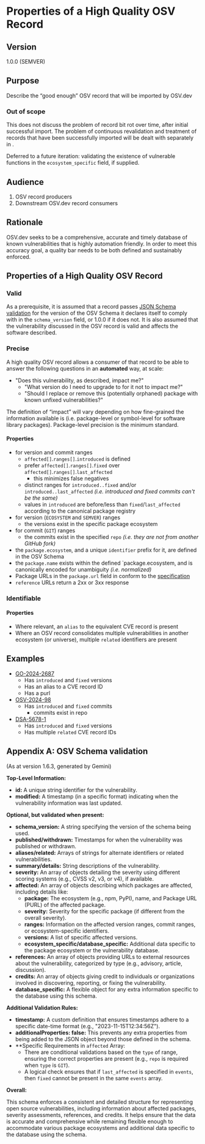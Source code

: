 # Properties of a High Quality OSV Record

## Version

1.0.0 (SEMVER)

## Purpose

Describe the “good enough” OSV record that will be imported by OSV.dev

### Out of scope

This does not discuss the problem of record bit rot over time, after initial successful import. The problem of continuous revalidation and treatment of records that have been successfully imported will be dealt with separately in .

Deferred to a future iteration: validating the existence of vulnerable functions in the `ecosystem_specific` field, if supplied.

## Audience

1. OSV record producers
2. Downstream OSV.dev record consumers

## Rationale

OSV.dev seeks to be a comprehensive, accurate and timely database of known vulnerabilities that is highly automation friendly. In order to meet this accuracy goal, a quality bar needs to be both defined and sustainably enforced.

## Properties of a High Quality OSV Record

### Valid

As a prerequisite, it is assumed that a record passes [JSON Schema validation](#appendix-a-osv-schema-validation) for the version of the OSV Schema it declares itself to comply with in the `schema_version` field, or 1.0.0 if it does not. It is also assumed that the vulnerability discussed in the OSV record is valid and affects the software described.

### Precise

A high quality OSV record allows a consumer of that record to be able to answer the following questions in an **automated** way, at scale:

* "Does this vulnerability, as described, impact me?"
  * "What version do I need to upgrade to for it not to impact me?"
  * "Should I replace or remove this (potentially orphaned) package with known unfixed vulnerabilities?"

The definition of “impact” will vary depending on how fine-grained the information available is (i.e. package-level or symbol-level for software library packages). Package-level precision is the minimum standard.

#### Properties

* for version and commit ranges
  * `affected[]`.`ranges[]`.`introduced` is defined
  * prefer `affected[]`.`ranges[]`.`fixed` over `affected[]`.`ranges[]`.`last_affected`
    * this minimizes false negatives
  * distinct ranges for `introduced..fixed` and/or `introduced..last_affected` *(i.e. introduced and fixed commits can't be the same)*
  * values in `introduced` are before/less than `fixed`/`last_affected` according to the canonical package registry
* for version (`ECOSYSTEM` and `SEMVER`) ranges
  * the versions exist in the specific package ecosystem
* for commit (`GIT`) ranges
  * the commits exist in the specified `repo` *(i.e. they are not from another GitHub fork)*
* the `package.ecosystem`, and a unique `identifier` prefix for it, are defined in the OSV Schema
* the `package.name` exists within the defined `package.ecosystem, and is canonically encoded for unambiguity *(i.e. normalized)*
* Package URLs in the `package.url` field in conform to the [specification](https://github.com/package-url/purl-spec)
* `reference` URLs return a 2xx or 3xx response

### Identifiable

#### Properties

* Where relevant, an `alias` to the equivalent CVE record is present
* Where an OSV record consolidates multiple vulnerabilities in another ecosystem (or universe), multiple `related` identifiers are present

## Examples

* [GO-2024-2687](https://api.osv.dev/v1/vulns/GO-2024-2687)
  * Has `introduced` and `fixed` versions
  * Has an alias to a CVE record ID
  * Has a purl
* [OSV-2024-98](https://api.osv.dev/v1/vulns/OSV-2024-98)
  * Has `introduced` and `fixed` commits
    * commits exist in repo
* [DSA-5678-1](https://api.osv.dev/v1/vulns/DSA-5678-1)
  * Has `introduced` and `fixed` versions
  * Has multiple `related` CVE record IDs

## Appendix A: OSV Schema validation

(As at version 1.6.3, generated by Gemini)

**Top-Level Information:**

* **id:** A unique string identifier for the vulnerability.
* **modified:** A timestamp (in a specific format) indicating when the vulnerability information was last updated.

**Optional, but validated when present:**

* **schema\_version:** A string specifying the version of the schema being used.
* **published/withdrawn:** Timestamps for when the vulnerability was published or withdrawn.
* **aliases/related:** Arrays of strings for alternate identifiers or related vulnerabilities.
* **summary/details:** String descriptions of the vulnerability.
* **severity:** An array of objects detailing the severity using different scoring systems (e.g., CVSS v2, v3, or v4), if available.
* **affected:** An array of objects describing which packages are affected, including details like:
  * **package:** The ecosystem (e.g., npm, PyPI), name, and Package URL (PURL) of the affected package.
  * **severity:** Severity for the specific package (if different from the overall severity).
  * **ranges:** Information on the affected version ranges, commit ranges, or ecosystem-specific identifiers.
  * **versions:** A list of specific affected versions.
  * **ecosystem\_specific/database\_specific:** Additional data specific to the package ecosystem or the vulnerability database.
* **references:** An array of objects providing URLs to external resources about the vulnerability, categorized by type (e.g., advisory, article, discussion).
* **credits:** An array of objects giving credit to individuals or organizations involved in discovering, reporting, or fixing the vulnerability.
* **database\_specific:** A flexible object for any extra information specific to the database using this schema.

**Additional Validation Rules:**

* **timestamp:** A custom definition that ensures timestamps adhere to a specific date-time format (e.g., "2023-11-15T12:34:56Z").
* **additionalProperties: false:** This prevents any extra properties from being added to the JSON object beyond those defined in the schema.
* **Specific Requirements in `affected` Array:
  * There are conditional validations based on the `type` of range, ensuring the correct properties are present (e.g., `repo` is required when `type` is `GIT`).
  * A logical check ensures that if `last_affected` is specified in `events`, then `fixed` cannot be present in the same `events` array.

**Overall:**

This schema enforces a consistent and detailed structure for representing open source vulnerabilities, including information about affected packages, severity assessments, references, and credits. It helps ensure that the data is accurate and comprehensive while remaining flexible enough to accommodate various package ecosystems and additional data specific to the database using the schema.
